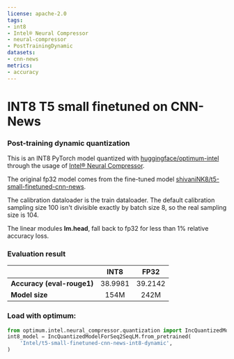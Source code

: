 ```yaml
---
license: apache-2.0
tags:
- int8
- Intel® Neural Compressor
- neural-compressor
- PostTrainingDynamic
datasets: 
- cnn-news
metrics:
- accuracy
---
```


# INT8 T5 small finetuned on CNN-News

### Post-training dynamic quantization

This is an INT8  PyTorch model quantized with [huggingface/optimum-intel](https://github.com/huggingface/optimum-intel) through the usage of [Intel® Neural Compressor](https://github.com/intel/neural-compressor). 

The original fp32 model comes from the fine-tuned model [shivaniNK8/t5-small-finetuned-cnn-news](https://huggingface.co/shivaniNK8/t5-small-finetuned-cnn-news).

The calibration dataloader is the train dataloader. The default calibration sampling size 100 isn't divisible exactly by batch size 8, so the real sampling size is 104.

The linear modules **lm.head**, fall back to fp32 for less than 1% relative accuracy loss.

### Evaluation result

|   |INT8|FP32|
|---|:---:|:---:|
| **Accuracy (eval-rouge1)** | 38.9981 |39.2142|
| **Model size**  |154M|242M|

### Load with optimum:

```python
from optimum.intel.neural_compressor.quantization import IncQuantizedModelForSeq2SeqLM
int8_model = IncQuantizedModelForSeq2SeqLM.from_pretrained(
    'Intel/t5-small-finetuned-cnn-news-int8-dynamic',
)
```
